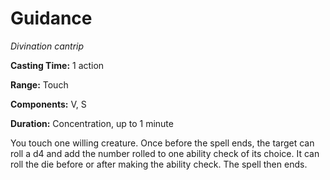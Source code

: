 <title>Guidance</title>

# Guidance

_Divination cantrip_

**Casting Time:** 1 action

**Range:** Touch

**Components:** V, S

**Duration:** Concentration, up to 1 minute

You touch one willing creature. Once before
the spell ends, the target can roll a d4 and
add the number rolled to one ability check of
its choice. It can roll the die before or
after making the ability check. The spell
then ends.



